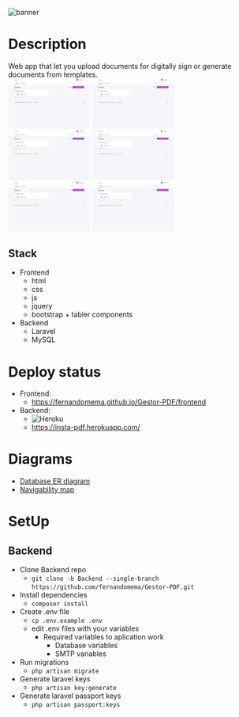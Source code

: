 ![banner](https://repository-images.githubusercontent.com/377238967/a54d6580-de8d-11eb-9672-b854042ed0f6)

# Description
Web app that let you upload documents for digitally sign or generate documents from templates.<br>
<img src="https://github.com/fernandomema/Gestor-PDF/blob/fernando-frontend/assets/screenshot_home.png?raw=true" width="33%">
<img src="https://github.com/fernandomema/Gestor-PDF/blob/fernando-frontend/assets/screenshot_home.png?raw=true" width="33%">
<img src="https://github.com/fernandomema/Gestor-PDF/blob/fernando-frontend/assets/screenshot_home.png?raw=true" width="33%">
<img src="https://github.com/fernandomema/Gestor-PDF/blob/fernando-frontend/assets/screenshot_home.png?raw=true" width="33%">
<img src="https://github.com/fernandomema/Gestor-PDF/blob/fernando-frontend/assets/screenshot_home.png?raw=true" width="33%">
<img src="https://github.com/fernandomema/Gestor-PDF/blob/fernando-frontend/assets/screenshot_home.png?raw=true" width="33%">

## Stack
- Frontend
  - html
  - css
  - js
  - jquery
  - bootstrap + tabler components
- Backend
  - Laravel
  - MySQL

# Deploy status
- Frontend:
  - https://fernandomema.github.io/Gestor-PDF/frontend
- Backend: 
  - ![Heroku](https://heroku-badge.herokuapp.com/?app=insta-pdf)
  - https://insta-pdf.herokuapp.com/

# Diagrams
- [Database ER diagram](https://github.com/fernandomema/Gestor-PDF/blob/main/DB_ER_Diagram.png?raw=true)
- [Navigability map](https://github.com/fernandomema/Gestor-PDF/blob/main/navigability_map.png?raw=true)

# SetUp
## Backend
- Clone Backend repo
  - ```git clone -b Backend --single-branch https://github.com/fernandomema/Gestor-PDF.git```
- Install dependencies
  - ```composer install```
- Create .env file
  - ```cp .env.example .env```
  - edit .env files with your variables
    - Required variables to aplication work
      - Database variables
      - SMTP variables
- Run migrations
  - ```php artisan migrate```
- Generate laravel keys
  - ```php artisan key:generate```
- Generate laravel passport keys
  - ```php artisan passport:keys```
 
